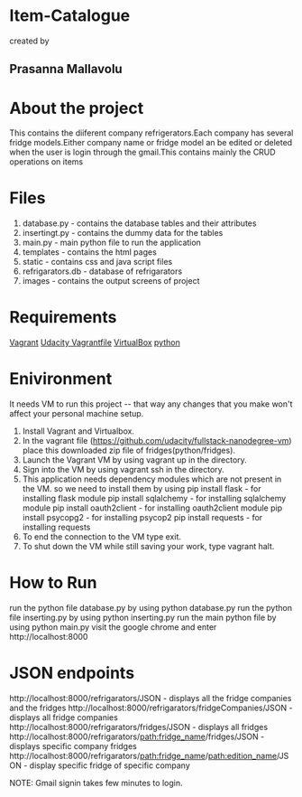 # Item-Catalogue
created by
## Prasanna Mallavolu
# About the project
This contains the diiferent company refrigerators.Each company has several fridge models.Either company name or fridge model an be edited or deleted when the user is login through the gmail.This contains mainly the CRUD operations on items
# Files
1) database.py - contains the database tables and their attributes
2) insertingt.py - contains the dummy data for the tables
3) main.py  - main python file to run the application
4) templates  - contains the html pages
5) static - contains css and java script files
6) refrigarators.db  - database of refrigarators
7) images - contains the output screens of project

# Requirements
  [Vagrant](https://www.vagrantup.com/)
  [Udacity Vagrantfile](https://github.com/udacity/fullstack-nanodegree-vm)
  [VirtualBox](https://www.virtualbox.org/wiki/Downloads)
  [python](https://www.python.org/downloads/)

# Enivironment
It needs VM to run this project -- that way any changes that you make won't affect your personal machine setup.

1) Install Vagrant and Virtualbox.
2) In the vagrant file (https://github.com/udacity/fullstack-nanodegree-vm) place this downloaded zip file of fridges(python/fridges).
3) Launch the Vagrant VM by using vagrant up in the directory.
4) Sign into the VM by using vagrant ssh in the directory.
5) This application needs dependency modules which are not present in the VM. so we need to install them by using
    pip install flask - for installing flask module
    pip install sqlalchemy  - for installing sqlalchemy module
    pip install oauth2client  - for installing oauth2client module
    pip install psycopg2  - for installing psycop2
    pip install requests  - for installing requests
6) To end the connection to the VM type exit.
7) To shut down the VM while still saving your work, type vagrant halt.
# How to Run
run the python file database.py by using python database.py
run the python file inserting.py by using python inserting.py
run the main python file by using python main.py
visit the google chrome and enter http://localhost:8000
# JSON endpoints
http://localhost:8000/refrigarators/JSON  - displays all the fridge companies and the fridges
http://localhost:8000/refrigarators/fridgeCompanies/JSON  - displays all fridge companies
http://localhost:8000/refrigarators/fridges/JSON  - displays all fridges
http://localhost:8000/refrigarators/<path:fridge_name>/fridges/JSON  - displays specific company fridges
http://localhost:8000/refrigarators/<path:fridge_name>/<path:edition_name>/JSON - display specific fridge of specific company

NOTE: Gmail signin takes few minutes to login.
